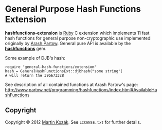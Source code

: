 General Purpose Hash Functions Extension
========================================

**hashfunctions-extension** is [Ruby][1] C extension which 
implements 11 fast hash functions for general purpose 
non-cryptographic use implemented originally by [Arash Partow][2]. 
General pure API is available by the [**hashfunctions**][3] gem.

Some example of DJB's hash:

    require "general-hash-functions/extension"
    hash = GeneralHashFunctionsExt::djbhash("some string")
    # will return the 395673328
    
See description of all contained functions at Arash Partow's page:
http://www.partow.net/programming/hashfunctions/index.html#AvailableHashFunctions


Copyright
---------

Copyright &copy; 2012 [Martin Kozák][3]. See `LICENSE.txt` for
further details.

[1]: http://www.ruby-lang.org/en/
[2]: http://www.partow.net/
[3]: http://github.com/martinkozak/hashfunctions
